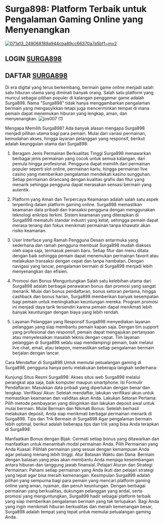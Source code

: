# Surga898: Platform Terbaik untuk Pengalaman Gaming Online yang Menyenangkan
[![071a13_249068189a944cba89cc66370a7a5bf1~mv2](https://github.com/user-attachments/assets/74f46354-2956-4204-af89-cf58dcc499c9)](https://t.ly/t.ly/yukgaskan)
## LOGIN [SURGA898](https://t.ly/yukgaskan)
## DAFTAR [SURGA898](https://t.ly/yukgaskan)

Di era digital yang terus berkembang, bermain game online menjadi salah satu hiburan utama yang diminati banyak orang. Salah satu platform yang muncul sebagai pilihan populer di kalangan penggemar game adalah Surga898. Nama "Surga898" tidak hanya menggambarkan pengalaman bermain yang mengasyikkan tetapi juga mencerminkan tempat di mana pemain dapat menemukan hiburan yang lengkap, aman, dan menyenangkan.
![jos007 (1)](https://github.com/user-attachments/assets/a7e885f1-339f-486d-9ba9-056c453e5cb1)

Mengapa Memilih Surga898?
Ada banyak alasan mengapa Surga898 menjadi pilihan utama bagi para pemain. Mulai dari variasi permainan, kemudahan akses, hingga layanan pelanggan yang responsif, berikut adalah keunggulan utama dari Surga898:

1. Beragam Jenis Permainan Berkualitas Tinggi
Surga898 menawarkan berbagai jenis permainan yang cocok untuk semua kalangan, dari pemula hingga profesional. Pengguna dapat memilih dari permainan populer seperti slot online, permainan kartu, hingga permainan live casino yang memberikan pengalaman mendekati kasino sungguhan. Setiap permainan dirancang dengan kualitas grafis dan fitur yang menarik sehingga pengguna dapat merasakan sensasi bermain yang autentik.

2. Platform yang Aman dan Terpercaya
Keamanan adalah salah satu aspek terpenting dalam platform gaming online. Surga898 memastikan keamanan data pribadi dan transaksi pengguna dengan menggunakan teknologi enkripsi terkini. Sistem keamanan yang diterapkan di Surga898 mematuhi standar industri yang ketat, sehingga pemain dapat merasa tenang dan fokus menikmati permainan tanpa khawatir akan risiko keamanan.

3. User Interface yang Ramah Pengguna
Desain antarmuka yang sederhana dan ramah pengguna membuat Surga898 mudah diakses oleh siapa saja, termasuk pemain baru. Setiap fitur dan menu ditata dengan baik sehingga pemain dapat menemukan permainan favorit atau melakukan transaksi dengan cepat dan tanpa hambatan. Dengan navigasi yang lancar, pengalaman bermain di Surga898 menjadi lebih menyenangkan dan efisien.

4. Promosi dan Bonus Menguntungkan
Salah satu kelebihan utama dari Surga898 adalah berbagai penawaran bonus dan promosi yang sangat menarik. Mulai dari bonus pendaftaran, bonus setoran pertama, hingga cashback dan bonus harian, Surga898 memberikan banyak kesempatan bagi pemain untuk meningkatkan keuntungan mereka. Program promosi ini menjadi daya tarik tersendiri karena pemain dapat menikmati lebih banyak keuntungan dengan biaya yang lebih rendah.

5. Layanan Pelanggan yang Responsif
Surga898 menyediakan layanan pelanggan yang siap membantu pemain kapan saja. Dengan tim support yang profesional dan responsif, pemain dapat mengajukan pertanyaan atau menyelesaikan masalah teknis dengan cepat. Tim layanan pelanggan di Surga898 selalu siap mendampingi pemain, baik melalui live chat, email, atau telepon, memastikan setiap pengalaman bermain berjalan dengan lancar.

Cara Mendaftar di Surga898
Untuk memulai petualangan gaming di Surga898, pengguna hanya perlu melakukan beberapa langkah sederhana:

Kunjungi Situs Resmi Surga898: Akses situs web Surga898 melalui perangkat apa saja, baik komputer maupun smartphone.
Isi Formulir Pendaftaran: Masukkan data pribadi yang diperlukan dengan benar dan lengkap.
Verifikasi Akun: Setelah mendaftar, lakukan verifikasi akun untuk memastikan keamanan dan validitas akun Anda.
Lakukan Setoran Pertama: Pilih metode pembayaran yang diinginkan dan lakukan deposit awal untuk mulai bermain.
Mulai Bermain dan Nikmati Bonus: Setelah berhasil melakukan deposit, Anda siap menikmati berbagai permainan menarik di Surga898.
Tips dan Trik Bermain di Surga898
Agar pengalaman bermain lebih optimal, berikut adalah beberapa tips dan trik yang bisa Anda terapkan di Surga898:

Manfaatkan Bonus dengan Bijak: Cermati setiap bonus yang ditawarkan dan manfaatkan untuk menambah modal permainan Anda.
Pilih Permainan yang Anda Kuasai: Pilihlah permainan yang sesuai dengan kemampuan Anda agar peluang menang lebih tinggi.
Atur Batasan Waktu dan Dana: Bermain dengan batasan yang jelas akan membantu Anda menjaga keseimbangan antara hiburan dan tanggung jawab finansial.
Pelajari Aturan dan Strategi Permainan: Pahami setiap permainan yang Anda ikuti dan pelajari strategi yang tepat agar bisa meraih kemenangan.
Kesimpulan
Surga898 adalah pilihan yang sempurna bagi para pemain yang mencari platform gaming online yang aman, nyaman, dan penuh keuntungan. Dengan berbagai permainan yang berkualitas, dukungan pelanggan yang andal, serta promosi yang menguntungkan, Surga898 hadir sebagai platform terbaik yang siap memberikan pengalaman bermain yang tak terlupakan. Bagi Anda yang ingin menikmati hiburan berkualitas dan meraih kemenangan besar, Surga898 adalah tempat yang tepat untuk memulai petualangan gaming Anda.
